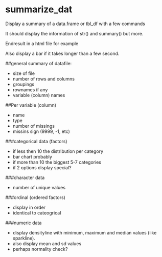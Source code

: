 # summarize_dat
Display a summary of a data.frame or tbl_df with a few commands

It should display the information of str() and summary() but more.

Endresult in a html file for example

Also display a bar if it takes longer than a few second.


##general summary of datafile: 
- size of file
- number of rows and columns
- groupings
- rownames if any
- variable (column) names

##Per variable (column)
- name
- type
- number of missings
- missins sign (9999, -1, etc)

###categorical data (factors)
- if less then 10 the distribution per category 
- bar chart probably
- if more than 10 the biggest 5-7 categories
- if 2 options display special?

###character data
- number of unique values

###ordinal (ordered factors)
- display in order
- identical to cateogrical

###numeric data
- display densityline with minimum, maximum and median values (like sparkline).
- also display mean and sd values
- perhaps normality check?
